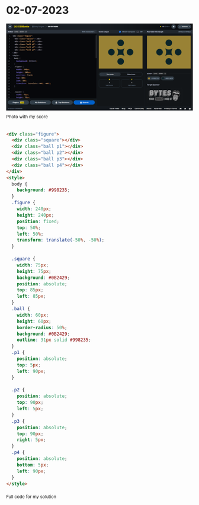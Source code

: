 # 02-07-2023

![02-07-2023](/daily-targets/07-2023/02-07-2023/02-07-2023-solution.png)
<sub>Photo with my score</sub>
<br>
<br>

```html
<div class="figure">
  <div class="square"></div>
  <div class="ball p1"></div>
  <div class="ball p2"></div>
  <div class="ball p3"></div>
  <div class="ball p4"></div>
</div>
<style>
  body {
    background: #998235;
  }
  .figure {
    width: 240px;
    height: 240px;
    position: fixed;
    top: 50%;
    left: 50%;
    transform: translate(-50%, -50%);
  }

  .square {
    width: 75px;
    height: 75px;
    background: #0B2429;
    position: absolute;
    top: 85px;
    left: 85px;
  }
  .ball {
    width: 60px;
    height: 60px;
    border-radius: 50%;
    background: #0B2429;
    outline: 31px solid #998235;
  }
  .p1 {
    position: absolute;
    top: 5px;
    left: 90px;
  }

  .p2 {
    position: absolute;
    top: 90px;
    left: 5px;
  }
  .p3 {
    position: absolute;
    top: 90px;
    right: 5px;
  }
  .p4 {
    position: absolute;
    bottom: 5px;
    left: 90px;
  }
</style>

```
<sub>Full code for my solution</sub>
